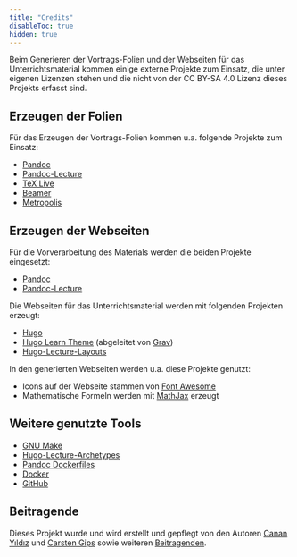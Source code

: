 ```yaml
---
title: "Credits"
disableToc: true
hidden: true
---
```



Beim Generieren der Vortrags-Folien und der Webseiten für das Unterrichtsmaterial
kommen einige externe Projekte zum Einsatz, die unter eigenen Lizenzen stehen und
die nicht von der CC BY-SA 4.0 Lizenz dieses Projekts erfasst sind.


## Erzeugen der Folien

Für das Erzeugen der Vortrags-Folien kommen u.a. folgende Projekte zum Einsatz:

*   [Pandoc](https://github.com/jgm/pandoc)
*   [Pandoc-Lecture](https://github.com/cagix/pandoc-lecture)
*   [TeX Live](http://tug.org/texlive/)
*   [Beamer](https://github.com/josephwright/beamer)
*   [Metropolis](https://github.com/matze/mtheme)


## Erzeugen der Webseiten

Für die Vorverarbeitung des Materials werden die beiden Projekte eingesetzt:

*   [Pandoc](https://github.com/jgm/pandoc)
*   [Pandoc-Lecture](https://github.com/cagix/pandoc-lecture)

Die Webseiten für das Unterrichtsmaterial werden mit folgenden Projekten erzeugt:

*   [Hugo](https://github.com/gohugoio/hugo)
*   [Hugo Learn Theme](https://github.com/matcornic/hugo-theme-learn)
    (abgeleitet von [Grav](https://github.com/getgrav/grav))
*   [Hugo-Lecture-Layouts](https://github.com/cagix/Hugo-Lecture-Layouts)

In den generierten Webseiten werden u.a. diese Projekte genutzt:

*   Icons auf der Webseite stammen von [Font Awesome](https://fontawesome.com)
*   Mathematische Formeln werden mit [MathJax](https://www.mathjax.org/) erzeugt


## Weitere genutzte Tools

*   [GNU Make](https://www.gnu.org/software/make/)
*   [Hugo-Lecture-Archetypes](https://github.com/cagix/Hugo-Lecture-Archetypes)
*   [Pandoc Dockerfiles](https://github.com/pandoc/dockerfiles)
*   [Docker](https://www.docker.com/)
*   [GitHub](https://github.com/)


## Beitragende

Dieses Projekt wurde und wird erstellt und gepflegt von den Autoren
[Canan Yıldız](https://github.com/cyildiz) und [Carsten Gips](https://github.com/cagix)
sowie weiteren [Beitragenden](https://github.com/KI-Vorlesung/Lecture/graphs/contributors).
